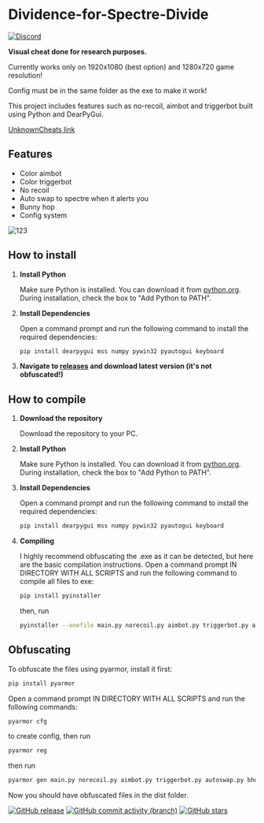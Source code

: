 # Dividence-for-Spectre-Divide
[![Discord](https://dcbadge.limes.pink/api/server/DnaNjHx7an)](https://discord.gg/DnaNjHx7an)

**Visual cheat done for research purposes.**

Currently works only on 1920x1080 (best option) and 1280x720 game resolution!

Config must be in the same folder as the exe to make it work!

This project includes features such as no-recoil, aimbot and triggerbot built using Python and DearPyGui.

[UnknownCheats link](https://www.unknowncheats.me/forum/other-fps-games/660411-spectre-divide-colorbot.html)

## Features

- Color aimbot
- Color triggerbot
- No recoil
- Auto swap to spectre when it alerts you
- Bunny hop
- Config system
  
![123](https://github.com/user-attachments/assets/abc4c5ed-34dd-4e7b-8bf4-10d381e6b3e7)


## How to install
1. **Install Python**
   
   Make sure Python is installed. You can download it from [python.org](https://www.python.org/downloads/).  
   During installation, check the box to "Add Python to PATH".
   
2. **Install Dependencies**
   
   Open a command prompt and run the following command to install the required dependencies:

   ```bash
   pip install dearpygui mss numpy pywin32 pyautogui keyboard
   
3. **Navigate to [releases](https://github.com/secretlay3r/Dividence-for-Spectre-Divide/releases) and download latest version (it's not obfuscated!)**

## How to compile
1. **Download the repository**  

   Download the repository to your PC.

3. **Install Python**
   
   Make sure Python is installed. You can download it from [python.org](https://www.python.org/downloads/).  
   During installation, check the box to "Add Python to PATH".

5. **Install Dependencies**
   
   Open a command prompt and run the following command to install the required dependencies:

   ```bash
   pip install dearpygui mss numpy pywin32 pyautogui keyboard
6. **Compiling**

   I highly recommend obfuscating the .exe as it can be detected, but here are the basic compilation instructions.
   Open a command prompt IN DIRECTORY WITH ALL SCRIPTS and run the following command to compile all files to exe:

   ```bash
   pip install pyinstaller
   ```

   then, run
   
   ```bash
   pyinstaller --onefile main.py norecoil.py aimbot.py triggerbot.py autoswap.py bhop.py
   ```
   
## Obfuscating
 
To obfuscate the files using pyarmor, install it first:

```bash
pip install pyarmor
```

Open a command prompt IN DIRECTORY WITH ALL SCRIPTS and run the following commands:
```bash
pyarmor cfg
```

to create config, then run

```bash
pyarmor reg
```

then run

```bash
pyarmor gen main.py norecoil.py aimbot.py triggerbot.py autoswap.py bhop.py
```

Now you should have obfuscated files in the dist folder.

  [![GitHub release](https://img.shields.io/github/release/secretlay3r/Dividence-for-Spectre-Divide)](https://github.com/secretlay3r/Dividence-for-Spectre-Divide/releases)
  [![GitHub commit activity (branch)](https://img.shields.io/github/commit-activity/m/secretlay3r/Dividence-for-Spectre-Divide)](/../../commits/)
  [![GitHub stars](https://img.shields.io/github/stars/secretlay3r/Dividence-for-Spectre-Divide)](https://github.com/secretlay3r/Dividence-for-Spectre-Divide/stargazers)
